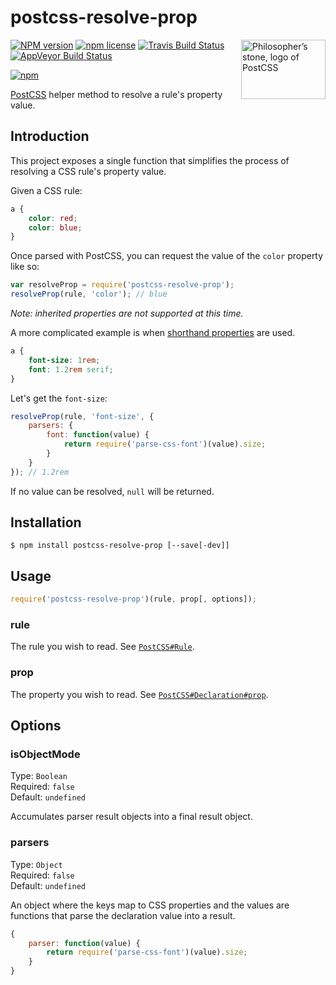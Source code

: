 # postcss-resolve-prop

<img align="right" width="135" height="95"
	title="Philosopher’s stone, logo of PostCSS"
	src="http://postcss.github.io/postcss/logo-leftp.png">

[![NPM version](http://img.shields.io/npm/v/postcss-resolve-prop.svg?style=flat)](https://www.npmjs.org/package/postcss-resolve-prop)
[![npm license](http://img.shields.io/npm/l/postcss-resolve-prop.svg?style=flat-square)](https://www.npmjs.org/package/postcss-resolve-prop)
[![Travis Build Status](https://img.shields.io/travis/jedmao/postcss-resolve-prop.svg?label=unix)](https://travis-ci.org/jedmao/postcss-resolve-prop)
[![AppVeyor Build Status](https://img.shields.io/appveyor/ci/jedmao/postcss-resolve-prop.svg?label=windows)](https://ci.appveyor.com/project/jedmao/postcss-resolve-prop)

[![npm](https://nodei.co/npm/postcss-resolve-prop.svg?downloads=true)](https://nodei.co/npm/postcss-resolve-prop/)

[PostCSS](https://github.com/postcss/postcss) helper method to resolve a rule's property value.

## Introduction

This project exposes a single function that simplifies the process of resolving a CSS rule's property value.

Given a CSS rule:

```css
a {
	color: red;
	color: blue;
}
```

Once parsed with PostCSS, you can request the value of the `color` property like so:

```js
var resolveProp = require('postcss-resolve-prop');
resolveProp(rule, 'color'); // blue
```

_Note: inherited properties are not supported at this time._

A more complicated example is when [shorthand properties](https://developer.mozilla.org/en-US/docs/Web/CSS/Shorthand_properties) are used.

```css
a {
	font-size: 1rem;
	font: 1.2rem serif;
}
```

Let's get the `font-size`:

```js
resolveProp(rule, 'font-size', {
	parsers: {
		font: function(value) {
			return require('parse-css-font')(value).size;
		}
	}
}); // 1.2rem
```

If no value can be resolved, `null` will be returned.

## Installation

```
$ npm install postcss-resolve-prop [--save[-dev]]
```

## Usage

```js
require('postcss-resolve-prop')(rule, prop[, options]);
```

### rule

The rule you wish to read. See [`PostCSS#Rule`](https://github.com/postcss/postcss/blob/master/docs/api.md#rule-node).

### prop

The property you wish to read. See [`PostCSS#Declaration#prop`](https://github.com/postcss/postcss/blob/master/docs/api.md#declarationprop).

## Options

### isObjectMode

Type: `Boolean`<br>
Required: `false`<br>
Default: `undefined`

Accumulates parser result objects into a final result object.

### parsers

Type: `Object`<br>
Required: `false`<br>
Default: `undefined`

An object where the keys map to CSS properties and the values are functions that parse the declaration value into a result.

```js
{
	parser: function(value) {
		return require('parse-css-font')(value).size;
	}
}
```
